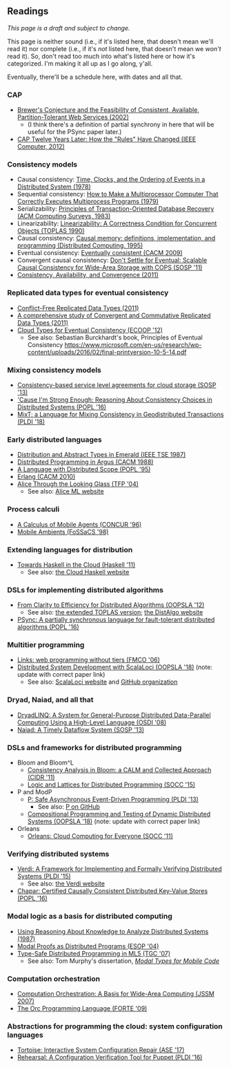## Readings

_This page is a draft and subject to change._

This page is neither sound (i.e., if it's listed here, that doesn't mean we'll read it) nor complete (i.e., if it's *not* listed here, that doesn't mean we *won't* read it).  So, don't read too much into what's listed here or how it's categorized.  I'm making it all up as I go along, y'all.

Eventually, there'll be a schedule here, with dates and all that.

### CAP

  - [Brewer's Conjecture and the Feasibility of Consistent, Available, Partition-Tolerant Web Services (2002)](http://www.comp.nus.edu.sg/~gilbert/pubs/BrewersConjecture-SigAct.pdf)
    - (I think there's a definition of partial synchrony in here that will be useful for the PSync paper later.)
  - [CAP Twelve Years Later: How the "Rules" Have Changed (IEEE Computer, 2012)](https://www.infoq.com/articles/cap-twelve-years-later-how-the-rules-have-changed)

### Consistency models

  - Causal consistency: [Time, Clocks, and the Ordering of Events in a Distributed System (1978)](https://lamport.azurewebsites.net/pubs/time-clocks.pdf)
  - Sequential consistency: [How to Make a Multiprocessor Computer That Correctly Executes Multiprocess Programs (1979)](https://www.microsoft.com/en-us/research/publication/make-multiprocessor-computer-correctly-executes-multiprocess-programs/)
  - Serializability: [Principles of Transaction-Oriented Database Recovery (ACM Computing Surveys, 1983)](https://dl.acm.org/citation.cfm?id=291)
  - Linearizability: [Linearizability: A Correctness Condition for Concurrent Objects (TOPLAS 1990)](http://cs.brown.edu/~mph/HerlihyW90/p463-herlihy.pdf)
  - Causal consistency: [Causal memory: definitions, implementation, and programming (Distributed Computing, 1995)](https://link.springer.com/article/10.1007/BF01784241)
  - Eventual consistency: [Eventually consistent (CACM 2009)](https://dl.acm.org/citation.cfm?id=1435432)
  - Convergent causal consistency: [Don't Settle for Eventual: Scalable Causal Consistency for Wide-Area Storage with COPS (SOSP '11)](https://www.cs.cmu.edu/~dga/papers/cops-sosp2011.pdf)
  - [Consistency, Availability, and Convergence (2011)](http://www.cs.cornell.edu/lorenzo/papers/cac-tr.pdf)

### Replicated data types for eventual consistency

  - [Conflict-Free Replicated Data Types (2011)](https://hal.inria.fr/inria-00609399/document)
  - [A comprehensive study of Convergent and Commutative Replicated Data Types (2011)](https://hal.inria.fr/inria-00555588/document)
  - [Cloud Types for Eventual Consistency (ECOOP '12)](https://www.microsoft.com/en-us/research/wp-content/uploads/2016/02/CloudTypes-ECOOP12.pdf)
    - See also: Sebastian Burckhardt's book, Principles of Eventual Consistency https://www.microsoft.com/en-us/research/wp-content/uploads/2016/02/final-printversion-10-5-14.pdf

### Mixing consistency models

  - [Consistency-based service level agreements for cloud storage (SOSP '13)](https://www.microsoft.com/en-us/research/publication/consistency-based-service-level-agreements-for-cloud-storage/)
  - ['Cause I'm Strong Enough: Reasoning About Consistency Choices in Distributed Systems (POPL '16)](http://software.imdea.org/~gotsman/papers/logic-popl16.pdf)
  - [MixT: a Language for Mixing Consistency in Geodistributed Transactions (PLDI '18)](http://www.cs.cornell.edu/andru/papers/mixt/mixt.pdf)

### Early distributed languages

  - [Distribution and Abstract Types in Emerald (IEEE TSE 1987)](http://web.cecs.pdx.edu/~black/publications/Emerald%20IEEE%20TSE.pdf)
  - [Distributed Programming in Argus (CACM 1988)](https://dl.acm.org/citation.cfm?id=42399)
  - [A Language with Distributed Scope (POPL '95)](http://lucacardelli.name/Papers/Obliq.pdf)
  - [Erlang (CACM 2010)](https://cacm.acm.org/magazines/2010/9/98014-erlang/fulltext)
  - [Alice Through the Looking Glass (TFP '04)](https://people.mpi-sws.org/~rossberg/papers/Rossberg,%20Le%20Botlan,%20Tack,%20Brunklaus,%20Smolka%20-%20Alice%20Through%20the%20Looking%20Glass.pdf)
    - See also: [Alice ML website](https://www.ps.uni-saarland.de/alice/)

### Process calculi

  - [A Calculus of Mobile Agents (CONCUR '96)](https://dl.acm.org/citation.cfm?id=703841)
  - [Mobile Ambients (FoSSaCS '98)](http://lucacardelli.name/Papers/MobileAmbientsETAPS98.A4.pdf)

### Extending languages for distribution

  - [Towards Haskell in the Cloud (Haskell '11)](https://www.microsoft.com/en-us/research/wp-content/uploads/2016/07/remote.pdf)
    - See also: [the Cloud Haskell website](http://haskell-distributed.github.io/)

### DSLs for implementing distributed algorithms

  - [From Clarity to Efficiency for Distributed Algorithms (OOPSLA '12)](http://www3.cs.stonybrook.edu/~liu/papers/DistPL-OOPSLA12.pdf)
    - See also: [the extended TOPLAS version](https://arxiv.org/pdf/1412.8461.pdf); [the DistAlgo website](https://sites.google.com/site/distalgo/)
  - [PSync: A partially synchronous language for fault-tolerant distributed algorithms (POPL '16)](https://hal.inria.fr/hal-01251199/document)

### Multitier programming

  - [Links: web programming without tiers (FMCO '06)](http://links-lang.org/papers/links-fmco06.pdf)
  - [Distributed System Development with ScalaLoci (OOPSLA '18)](https://2018.splashcon.org/event/splash-2018-oopsla-distributed-system-development-with-scalaloci) (note: update with correct paper link)
    - See also: [ScalaLoci website](https://scala-loci.github.io/) and [GitHub organization](https://github.com/scala-loci)

### Dryad, Naiad, and all that

  - [DryadLINQ: A System for General-Purpose Distributed Data-Parallel Computing Using a High-Level Language (OSDI '08)](https://www.usenix.org/legacy/events/osdi08/tech/full_papers/yu_y/yu_y.pdf)
  - [Naiad: A Timely Dataflow System (SOSP '13)](http://sigops.org/sosp/sosp13/papers/p439-murray.pdf)

### DSLs and frameworks for distributed programming

  - Bloom and Bloom^L
    - [Consistency Analysis in Bloom: a CALM and Collected Approach (CIDR '11)](http://db.cs.berkeley.edu/papers/cidr11-bloom.pdf)
    - [Logic and Lattices for Distributed Programming (SOCC '15)](https://dl.acm.org/citation.cfm?id=2391230)
  - P and ModP
    - [P: Safe Asynchronous Event-Driven Programming (PLDI '13)](https://dl.acm.org/citation.cfm?id=2462184) 
      - See also: [P on GitHub](https://github.com/p-org/P)
    - [Compositional Programming and Testing of Dynamic Distributed Systems (OOPSLA '18)](https://2018.splashcon.org/event/splash-2018-oopsla-compositional-programming-and-testing-of-dynamic-distributed-systems) (note: update with correct paper link)
  - Orleans
    - [Orleans: Cloud Computing for Everyone (SOCC '11)](https://www.microsoft.com/en-us/research/wp-content/uploads/2011/10/socc125-print.pdf)

### Verifying distributed systems

  - [Verdi: A Framework for Implementing and Formally Verifying Distributed Systems (PLDI '15)](http://verdi.uwplse.org/verdi.pdf)
    - See also: [the Verdi website](http://verdi.uwplse.org/)
  - [Chapar: Certified Causally Consistent Distributed Key-Value Stores (POPL '16)](http://www.cs.ucr.edu/~lesani/companion/popl16/POPL16.pdf)

### Modal logic as a basis for distributed computing

  - [Using Reasoning About Knowledge to Analyze Distributed Systems (1987)](https://www.cs.cornell.edu/home/halpern/papers/UsingRAK.pdf)
  - [Modal Proofs as Distributed Programs (ESOP '04)](http://sip.cs.princeton.edu/pub/modal-esop04.pdf)
  - [Type-Safe Distributed Programming in ML5 (TGC '07)](http://www.cs.cmu.edu/~tom7/papers/ml5_tgc2007_preproceedings.pdf)
    - See also: Tom Murphy's dissertation, [_Modal Types for Mobile Code_](http://www.cs.cmu.edu/~tom7/papers/modal-types-for-mobile-code.pdf)

### Computation orchestration

  - [Computation Orchestration: A Basis for Wide-Area Computing (JSSM 2007)](http://orc.csres.utexas.edu/papers/OrcJSSM.pdf)
  - [The Orc Programming Language (FORTE '09)](http://orc.csres.utexas.edu/papers/forte09.pdf)

### Abstractions for programming the cloud: system configuration languages

  - [Tortoise: Interactive System Configuration Repair (ASE '17)](https://people.cs.umass.edu/~arjun/papers/2017-weiss-tortoise.html)
  - [Rehearsal: A Configuration Verification Tool for Puppet (PLDI '16)](https://people.cs.umass.edu/~arjun/papers/2016-rehearsal.html)
